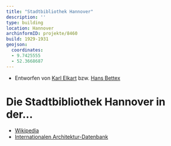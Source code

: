 ```yaml
---
title: "Stadtbibliothek Hannover"
description: ''
type: building
location: Hannover
archinformID: projekte/8460
build: 1929-1931
geojson:
  coordinates:
  - 9.7425555
  - 52.3668687
---
```


* Entworfen von [Karl Elkart](/tags/Karl-Elkart) bzw. [Hans Bettex](/tags/Hans-Bettex)

# Die Stadtbibliothek Hannover in der...
* [Wikipedia](https://de.wikipedia.org/wiki/Stadtbibliothek_Hannover)
* [Internationalen Architektur-Datenbank](https://deu.archinform.net/projekte/8460.htm)
